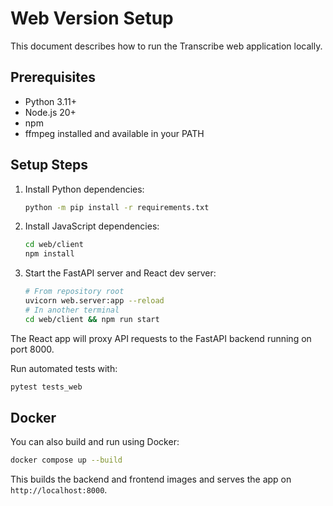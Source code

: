 # Web Version Setup

This document describes how to run the Transcribe web application locally.

## Prerequisites
- Python 3.11+
- Node.js 20+
- npm
- ffmpeg installed and available in your PATH

## Setup Steps
1. Install Python dependencies:
   ```bash
   python -m pip install -r requirements.txt
   ```
2. Install JavaScript dependencies:
   ```bash
   cd web/client
   npm install
   ```
3. Start the FastAPI server and React dev server:
   ```bash
   # From repository root
   uvicorn web.server:app --reload
   # In another terminal
   cd web/client && npm run start
   ```

The React app will proxy API requests to the FastAPI backend running on port 8000.

Run automated tests with:
```bash
pytest tests_web
```

## Docker
You can also build and run using Docker:
```bash
docker compose up --build
```
This builds the backend and frontend images and serves the app on `http://localhost:8000`.
